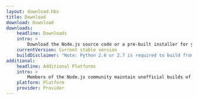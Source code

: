 ```yaml
---
layout: download.hbs
title: Download
download: Download
downloads:
    headline: Downloads
    intro: >
        Download the Node.js source code or a pre-built installer for your platform, and start developing today.
    currentVersion: Current stable version
    buildDisclaimer: "Note: Python 2.6 or 2.7 is required to build from source tarballs."
additional:
    headline: Additional Platforms
    intro: >
        Members of the Node.js community maintain unofficial builds of Node.js for additional platforms. Note that such builds are not supported by the Node.js core team and may not yet be at the same build level as current Node.js release.
    platform: Platform
    provider: Provider
---
```

